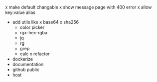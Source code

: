 x make default changable
x show message page with 400 error
x allow key:value alias
- add utils like 
  x base64
  x sha256
  - color picker
  - rgx-hex-rgba
  - jq
  - rg
  - grep
  - calc
x refactor
- dockerize
- documentation
- github public
- host
